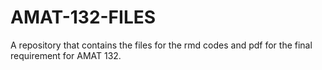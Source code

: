 # AMAT-132-FILES
A repository that contains the files for the rmd codes and pdf for the final requirement for AMAT 132.
